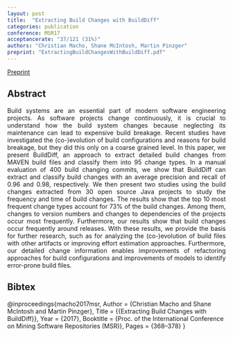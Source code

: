 ```yaml
---
layout: post
title:  "Extracting Build Changes with BuildDiff"
categories: publication
conference: MSR17
acceptancerate: "37/121 (31%)"
authors: "Christian Macho, Shane McIntosh, Martin Pinzger"
preprint: "ExtractingBuildChangesWithBuildDiff.pdf"
---
```

<div><a href="{{site.url}}/preprints/ExtractingBuildChangesWithBuildDiff.pdf" target="_blank">Preprint</a></div>
<h2>Abstract</h2>
<div style="text-align:justify">Build systems are an essential part of modern software engineering projects. As software projects change continuously, it is crucial to understand how the build system changes because neglecting its maintenance can lead to expensive build breakage. Recent studies have investigated the (co-)evolution of build configurations and reasons for build breakage, but they did this only on a coarse grained level. In this paper, we present BuildDiff, an approach to extract detailed build changes from MAVEN build files and classify them into 95 change types. In a manual evaluation of 400 build changing commits, we show that BuildDiff can extract and classify build changes with an average precision and recall of 0.96 and 0.98, respectively. We then present two studies using the build changes extracted from 30 open source Java projects to study the frequency and time of build changes. The results show that the top 10 most frequent change types account for 73% of the build changes. Among them, changes to version numbers and changes to dependencies of the projects occur most frequently. Furthermore, our results show that build changes occur frequently around releases. With these results, we provide the basis for further research, such as for analyzing the (co-)evolution of build files with other artifacts or improving effort estimation approaches. Furthermore, our detailed change information enables improvements of refactoring approaches for build configurations and improvements of models to identify error-prone build files.</div>
<h2>Bibtex</h2>
@inproceedings{macho2017msr,
  Author = {Christian Macho and Shane McIntosh and Martin Pinzger},
  Title = {{Extracting Build Changes with BuildDiff}},
  Year = {2017},
  Booktitle = {Proc. of the International Conference on Mining Software Repositories (MSR)},
  Pages = {368–378}
}

